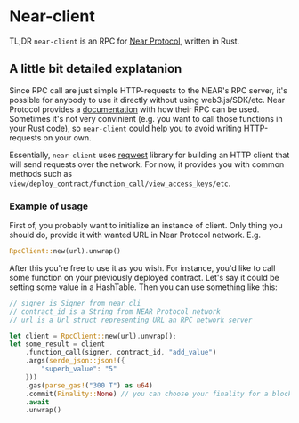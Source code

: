 # Near-client

TL;DR
`near-client` is an RPC for [Near Protocol](https://near.org), written in Rust.

## A little bit detailed explatanion
Since RPC call are just simple HTTP-requests to the NEAR's RPC server, it's possible for anybody to use it directly without using web3.js/SDK/etc. 
Near Protocol provides a [documentation](https://docs.near.org/api/rpc/introduction) with how their RPC can be used. Sometimes it's not very convinient (e.g. you want to call those functions in your Rust code), so `near-client` could help you to avoid writing HTTP-requests on your own.

Essentially, `near-client` uses [reqwest](https://github.com/seanmonstar/reqwest) library for building an HTTP client that will send requests over the network.
For now, it provides you with common methods such as `view/deploy_contract/function_call/view_access_keys/etc`.

### Example of usage

First of, you probably want to initialize an instance of client. Only thing you should do, provide it with wanted URL in Near Protocol network. E.g.

```rust
RpcClient::new(url).unwrap()
```

After this you're free to use it as you wish. For instance, you'd like to call some function on your previously deployed contract. Let's say it could be setting some value in a HashTable. Then you can use something like this:

```rust
// signer is Signer from near_cli
// contract_id is a String from NEAR Protocol network
// url is a Url struct representing URL an RPC network server

let client = RpcClient::new(url).unwrap();
let some_result = client
    .function_call(signer, contract_id, "add_value")
    .args(serde_json::json!({
        "superb_value": "5"
    }))
    .gas(parse_gas!("300 T") as u64)
    .commit(Finality::None) // you can choose your finality for a block
    .await
    .unwrap()
```
